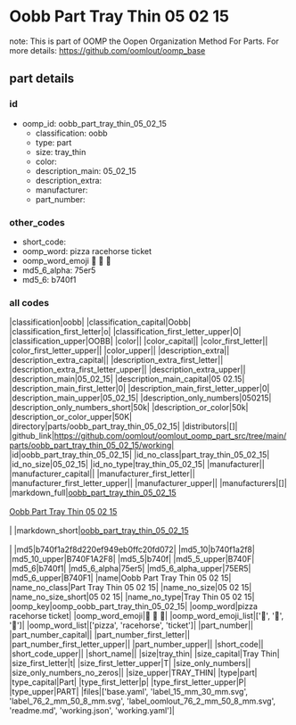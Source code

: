 # Oobb Part Tray Thin 05 02 15  

note: This is part of OOMP the Oopen Organization Method For Parts. For more details: https://github.com/oomlout/oomp_base

##  part details





### id
* oomp_id: oobb_part_tray_thin_05_02_15
  * classification: oobb
  * type: part
  * size: tray_thin
  * color: 
  * description_main: 05_02_15
  * description_extra: 
  * manufacturer: 
  * part_number: 

### other_codes
* short_code: 
* oomp_word: pizza racehorse ticket
* oomp_word_emoji :pizza: :racehorse: :ticket:
* md5_6_alpha: 75er5
* md5_6: b740f1

### all codes 
|classification|oobb|
|classification_capital|Oobb|
|classification_first_letter|o|
|classification_first_letter_upper|O|
|classification_upper|OOBB|
|color||
|color_capital||
|color_first_letter||
|color_first_letter_upper||
|color_upper||
|description_extra||
|description_extra_capital||
|description_extra_first_letter||
|description_extra_first_letter_upper||
|description_extra_upper||
|description_main|05_02_15|
|description_main_capital|05 02.15|
|description_main_first_letter|0|
|description_main_first_letter_upper|0|
|description_main_upper|05_02_15|
|description_only_numbers|050215|
|description_only_numbers_short|50k|
|description_or_color|50k|
|description_or_color_upper|50K|
|directory|parts/oobb_part_tray_thin_05_02_15|
|distributors|[]|
|github_link|https://github.com/oomlout/oomlout_oomp_part_src/tree/main/parts/oobb_part_tray_thin_05_02_15/working|
|id|oobb_part_tray_thin_05_02_15|
|id_no_class|part_tray_thin_05_02_15|
|id_no_size|05_02_15|
|id_no_type|tray_thin_05_02_15|
|manufacturer||
|manufacturer_capital||
|manufacturer_first_letter||
|manufacturer_first_letter_upper||
|manufacturer_upper||
|manufacturers|[]|
|markdown_full|[oobb_part_tray_thin_05_02_15](https://github.com/oomlout/oomlout_oomp_part_src/tree/main/parts/oobb_part_tray_thin_05_02_15/working)<br>[](https://github.com/oomlout/oomlout_oomp_part_src/tree/main/parts/oobb_part_tray_thin_05_02_15/working)<br>[Oobb Part Tray Thin 05 02 15](https://github.com/oomlout/oomlout_oomp_part_src/tree/main/parts/oobb_part_tray_thin_05_02_15/working)<br><br>|
|markdown_short|[oobb_part_tray_thin_05_02_15](https://github.com/oomlout/oomlout_oomp_part_src/tree/main/parts/oobb_part_tray_thin_05_02_15/working)<br><br>|
|md5|b740f1a2f8d220ef949eb0ffc20fd072|
|md5_10|b740f1a2f8|
|md5_10_upper|B740F1A2F8|
|md5_5|b740f|
|md5_5_upper|B740F|
|md5_6|b740f1|
|md5_6_alpha|75er5|
|md5_6_alpha_upper|75ER5|
|md5_6_upper|B740F1|
|name|Oobb Part Tray Thin 05 02 15|
|name_no_class|Part Tray Thin 05 02 15|
|name_no_size|05 02 15|
|name_no_size_short|05 02 15|
|name_no_type|Tray Thin 05 02 15|
|oomp_key|oomp_oobb_part_tray_thin_05_02_15|
|oomp_word|pizza racehorse ticket|
|oomp_word_emoji|:pizza: :racehorse: :ticket:|
|oomp_word_emoji_list|[':pizza:', ':racehorse:', ':ticket:']|
|oomp_word_list|['pizza', 'racehorse', 'ticket']|
|part_number||
|part_number_capital||
|part_number_first_letter||
|part_number_first_letter_upper||
|part_number_upper||
|short_code||
|short_code_upper||
|short_name||
|size|tray_thin|
|size_capital|Tray Thin|
|size_first_letter|t|
|size_first_letter_upper|T|
|size_only_numbers||
|size_only_numbers_no_zeros||
|size_upper|TRAY_THIN|
|type|part|
|type_capital|Part|
|type_first_letter|p|
|type_first_letter_upper|P|
|type_upper|PART|
|files|['base.yaml', 'label_15_mm_30_mm.svg', 'label_76_2_mm_50_8_mm.svg', 'label_oomlout_76_2_mm_50_8_mm.svg', 'readme.md', 'working.json', 'working.yaml']|

